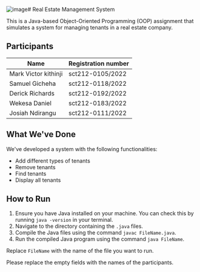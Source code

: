 ![image](https://github.com/VictorCodebase/OOP/assets/135356007/81fee169-910d-427d-b354-0c01a5015d28)# Real Estate Management System

This is a Java-based Object-Oriented Programming (OOP) assignment that simulates a system for managing tenants in a real estate company.

## Participants

| Name | Registration number |
| ---- | ---- |
|  Mark Victor kithinji    | sct212-0105/2022 |
|  Samuel Gicheha  | sct212-0118/2022 |
|  Derick Richards  | sct212-0192/2022 |
|  Wekesa Daniel | sct212-0183/2022 |
|  Josiah Ndirangu  | sct212-0111/2022  |

## What We've Done

We've developed a system with the following functionalities:

- Add different types of tenants
- Remove tenants
- Find tenants
- Display all tenants

## How to Run

1. Ensure you have Java installed on your machine. You can check this by running `java -version` in your terminal.
2. Navigate to the directory containing the `.java` files.
3. Compile the Java files using the command `javac FileName.java`.
4. Run the compiled Java program using the command `java FileName`.

Replace `FileName` with the name of the file you want to run.

Please replace the empty fields with the names of the participants.

